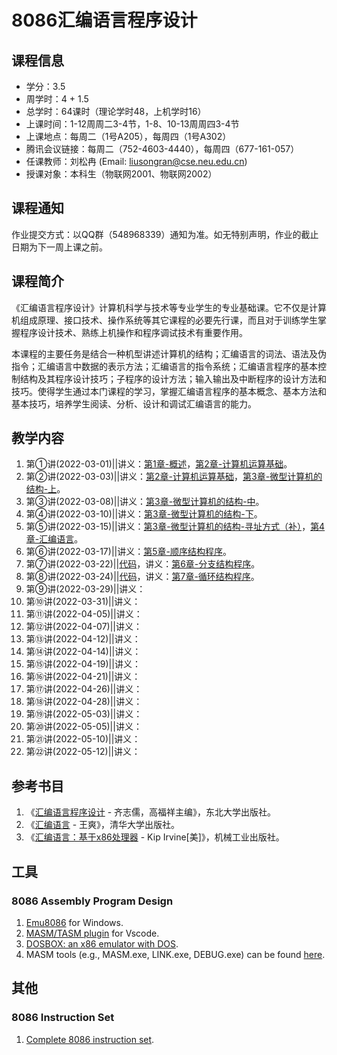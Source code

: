 # 8086汇编语言程序设计

## 课程信息
- 学分：3.5
- 周学时：4 + 1.5
- 总学时：64课时（理论学时48，上机学时16）
- 上课时间：1-12周周二3-4节，1-8、10-13周周四3-4节
- 上课地点：每周二（1号A205），每周四（1号A302）
- 腾讯会议链接：每周二（752-4603-4440），每周四（677-161-057）
- 任课教师：刘松冉 (Email: liusongran@cse.neu.edu.cn)
- 授课对象：本科生（物联网2001、物联网2002）

## 课程通知
作业提交方式：以QQ群（548968339）通知为准。如无特别声明，作业的截止日期为下一周上课之前。

## 课程简介
《汇编语言程序设计》计算机科学与技术等专业学生的专业基础课。它不仅是计算机组成原理、接口技术、操作系统等其它课程的必要先行课，而且对于训练学生掌握程序设计技术、熟练上机操作和程序调试技术有重要作用。

本课程的主要任务是结合一种机型讲述计算机的结构；汇编语言的词法、语法及伪指令；汇编语言中数据的表示方法；汇编语言的指令系统；汇编语言程序的基本控制结构及其程序设计技巧；子程序的设计方法；输入输出及中断程序的设计方法和技巧。使得学生通过本门课程的学习，掌握汇编语言程序的基本概念、基本方法和基本技巧，培养学生阅读、分析、设计和调试汇编语言的能力。

## 教学内容
1. 第①讲(2022-03-01)\|\|讲义：[第1章-概述](./Slides/Chapter1.pdf)，[第2章-计算机运算基础](./Slides/Chapter2.pdf)。
2. 第②讲(2022-03-03)\|\|讲义：[第2章-计算机运算基础](./Slides/Chapter2.pdf)，[第3章-微型计算机的结构-上](./Slides/Chapter3-A.pdf)。
3. 第③讲(2022-03-08)\|\|讲义：[第3章-微型计算机的结构-中](./Slides/Chapter3-B.pdf)。
4. 第④讲(2022-03-10)\|\|讲义：[第3章-微型计算机的结构-下](./Slides/Chapter3-C.pdf)。
5. 第⑤讲(2022-03-15)\|\|讲义：[第3章-微型计算机的结构-寻址方式（补）](./Slides/Chapter3-D.pdf)，[第4章-汇编语言](./Slides/Chapter4.pdf)。
6. 第⑥讲(2022-03-17)\|\|讲义：[第5章-顺序结构程序](./Slides/Chapter5.pdf)。
7. 第⑦讲(2022-03-22)\|\|[代码](https://github.com/liusongran/liusongran.github.io/tree/main/Teaching/Assembly/Code/Chapter6)，讲义：[第6章-分支结构程序](./Slides/Chapter6.pdf)。
8. 第⑧讲(2022-03-24)\|\|[代码](https://github.com/liusongran/liusongran.github.io/tree/main/Teaching/Assembly/Code/Chapter7)，讲义：[第7章-循环结构程序](./Slides/Chapter7.pdf)。
9. 第⑨讲(2022-03-29)\|\|讲义：
10. 第⑩讲(2022-03-31)\|\|讲义：
11. 第⑪讲(2022-04-05)\|\|讲义：
12. 第⑫讲(2022-04-07)\|\|讲义：
13. 第⑬讲(2022-04-12)\|\|讲义：
14. 第⑭讲(2022-04-14)\|\|讲义：
15. 第⑮讲(2022-04-19)\|\|讲义：
16. 第⑯讲(2022-04-21)\|\|讲义：
17. 第⑰讲(2022-04-26)\|\|讲义：
18. 第⑱讲(2022-04-28)\|\|讲义：
19. 第⑲讲(2022-05-03)\|\|讲义：
20. 第⑳讲(2022-05-05)\|\|讲义：
21. 第㉑讲(2022-05-10)\|\|讲义：
22. 第㉒讲(2022-05-12)\|\|讲义：


## 参考书目
1. 《[汇编语言程序设计](https://book.douban.com/subject/1020163/) - 齐志儒，高福祥主编》，东北大学出版社。
2. 《[汇编语言](https://book.douban.com/subject/35038473/) - 王爽》，清华大学出版社。
3. 《[汇编语言：基于x86处理器](https://book.douban.com/subject/26769528/) - Kip Irvine[美]》，机械工业出版社。

## 工具
### 8086 Assembly Program Design
1. [Emu8086](https://emu8086-microprocessor-emulator.en.softonic.com/) for Windows.
2. [MASM/TASM plugin](https://gitee.com/dosasm/masm-tasm/) for Vscode.
3. [DOSBOX: an x86 emulator with DOS](https://www.dosbox.com/). 
4. MASM tools (e.g., MASM.exe, LINK.exe, DEBUG.exe) can be found [here](https://github.com/liusongran/liusongran.github.io/tree/main/Teaching/Assembly/MASM).

## 其他
### 8086 Instruction Set
1. [Complete 8086 instruction set](./8086_instruction_set.md).